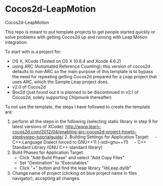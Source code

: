 Cocos2d-LeapMotion
==================

Cocos2d-LeapMotion

This repo is meant to put template projects to get people started quickly or solve problems with getting Cocos2d up and running with Leap Motion integration.

To start with is a project for:
- OS X, XCode (Tested on OS X 10.8.4 and Xcode 4.6.2)
- using ARC (Automated Reference Counting); this version of cocos2d defaults to non-ARC so the main purpose of this template is to bypass the need for repeating getting Cocos2d prepared for a Leap project that uses ARC, which the Sample Leap project does.
- v2.0 of Cocos2d 
- Box2d (just found out it is planned to be discontinued in v2.1 of Cocos2d, solely supporting Chipmunk thereafter)

To not use the template, the steps I have followed to create the template are:
1. perform all the steps in the following (selecting static library in step 9 for latest versions of XCode): http://www.learn-cocos2d.com/2012/04/enabling-arc-cocos2d-project-howto-stepbystep-tutorialguide/
2. Building Settings for Application Target:
    - C++ Language Dialect forced to GNU++11 (-std=gnu++11)
    - C++ Standard Library (GNU C++ standard library)
3. Build Phases for Application Target:
    - Click "Add Build Phase" and select "Add Copy Files"
    - Set "Destination" to "Executables"
    - Click "+" button and find the leap library "libLeap.dylib"
4. Change name of project (clicking on blue project name in files navigator), accepting all changes.
